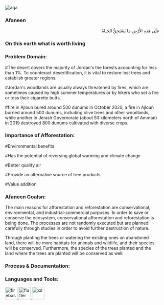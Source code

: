 ![aqa](https://user-images.githubusercontent.com/84340616/203003801-3fbc3ff4-ded4-487f-8917-97d7df304681.png)
<h3 align="left">Afaneen</h3>
<p <h3 align="right">علَى هَذِهِ الأَرْض مَا يَسْتَحِقُّ الحَياةْ</h3>
<h3 align="left">On this earth what is worth living</h3> </p>

<h3 align="left">Problem Domain:</h3>

#The desert covers the majority of Jordan's 
the forests accounting for less than 1%.
To counteract desertification, it is vital to restore lost trees and establish greater regions.

#Jordan's woodlands are usually always threatened by fires, 
which are sometimes caused by high summer temperatures or by hikers who set a fire or toss their cigarette butts.

#fire in Ajloun bured around 500 dunums
In October 2020, a fire in Ajloun burned around 500 dunums, including olive trees and other woodlands, while another in Jerash Governorate (about 50 kilometers north of Amman) in 2019 destroyed 800 dunums cultivated with diverse crops.

<h3 align="left">Importance of Afforestation:</h3>

#Environmental benefits

#Has the potential of reversing global warming and climate change

#Better quality air

#Provide an alternative source of tree products

#Value addition

<h3 align="left">Afaneen Goalsn:</h3>

The main reasons for afforestation and reforestation are conservational, environmental, 
and industrial-commercial purposes. In order to save or conserve the ecosystem, conservational afforestation and reforestation is being done. The processes are not randomly executed but are planned carefully through studies in order to avoid further destruction of nature.

Through planting the trees or watering the existing ones on abandoned land, there will be more habitats for animals and wildlife, and their species will be conserved. Furthermore, the species of the trees planted and the land where the trees are planted will be conserved as well.

<h3 align="left">Process & Documentation:</h3>







<h3 align="left">Languages and Tools:</h3>
<p align="left"> <a href="https://firebase.google.com/" target="_blank" rel="noreferrer"> <img src="https://www.vectorlogo.zone/logos/firebase/firebase-icon.svg" alt="firebase" width="40" height="40"/> </a> <a href="https://flutter.dev" target="_blank" rel="noreferrer"> <img src="https://www.vectorlogo.zone/logos/flutterio/flutterio-icon.svg" alt="flutter" width="40" height="40"/> </a> <a href="https://www.adobe.com/products/xd.html" target="_blank" rel="noreferrer"> <img src="https://cdn.worldvectorlogo.com/logos/adobe-xd.svg" alt="xd" width="40" height="40"/> </a> </p>


<!-- flutter pub run easy_localization:generate -S "assets/translations" -O "lib/translations" -->
